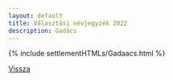 ```yaml
---
layout: default
title: Választási névjegyzék 2022
description: Gadács
---
```


{% include settlementHTMLs/Gadaacs.html %}

[Vissza](./)